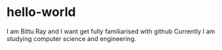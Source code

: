 # hello-world

I am Bittu Ray
and I want get fully familiarised with github
Currently I am studying computer science and engineering.
